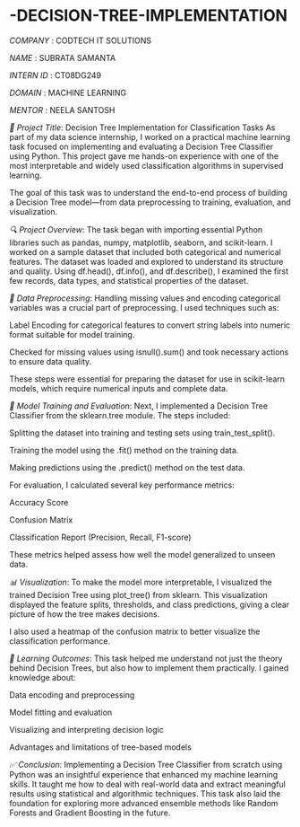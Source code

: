 # -DECISION-TREE-IMPLEMENTATION

*COMPANY* : CODTECH IT SOLUTIONS

*NAME* : SUBRATA SAMANTA

*INTERN ID* : CT08DG249

*DOMAIN* : MACHINE LEARNING

*MENTOR* : NEELA SANTOSH 

*📌 Project Title*: Decision Tree Implementation for Classification Tasks
As part of my data science internship, I worked on a practical machine learning task focused on implementing and evaluating a Decision Tree Classifier using Python. This project gave me hands-on experience with one of the most interpretable and widely used classification algorithms in supervised learning.

The goal of this task was to understand the end-to-end process of building a Decision Tree model—from data preprocessing to training, evaluation, and visualization.

*🔍 Project Overview*:
The task began with importing essential Python libraries such as pandas, numpy, matplotlib, seaborn, and scikit-learn. I worked on a sample dataset that included both categorical and numerical features. The dataset was loaded and explored to understand its structure and quality. Using df.head(), df.info(), and df.describe(), I examined the first few records, data types, and statistical properties of the dataset.

*🧹 Data Preprocessing*:
Handling missing values and encoding categorical variables was a crucial part of preprocessing. I used techniques such as:

Label Encoding for categorical features to convert string labels into numeric format suitable for model training.

Checked for missing values using isnull().sum() and took necessary actions to ensure data quality.

These steps were essential for preparing the dataset for use in scikit-learn models, which require numerical inputs and complete data.

*🌳 Model Training and Evaluation*:
Next, I implemented a Decision Tree Classifier from the sklearn.tree module. The steps included:

Splitting the dataset into training and testing sets using train_test_split().

Training the model using the .fit() method on the training data.

Making predictions using the .predict() method on the test data.

For evaluation, I calculated several key performance metrics:

Accuracy Score

Confusion Matrix

Classification Report (Precision, Recall, F1-score)

These metrics helped assess how well the model generalized to unseen data.

*📊 Visualization*:
To make the model more interpretable, I visualized the trained Decision Tree using plot_tree() from sklearn. This visualization displayed the feature splits, thresholds, and class predictions, giving a clear picture of how the tree makes decisions.

I also used a heatmap of the confusion matrix to better visualize the classification performance.

*🧠 Learning Outcomes*:
This task helped me understand not just the theory behind Decision Trees, but also how to implement them practically. I gained knowledge about:

Data encoding and preprocessing

Model fitting and evaluation

Visualizing and interpreting decision logic

Advantages and limitations of tree-based models

*✅ Conclusion*:
Implementing a Decision Tree Classifier from scratch using Python was an insightful experience that enhanced my machine learning skills. It taught me how to deal with real-world data and extract meaningful results using statistical and algorithmic techniques. This task also laid the foundation for exploring more advanced ensemble methods like Random Forests and Gradient Boosting in the future.

